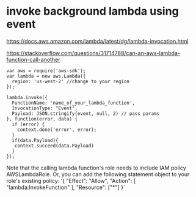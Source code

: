 # invoke background lambda using event

https://docs.aws.amazon.com/lambda/latest/dg/lambda-invocation.html

https://stackoverflow.com/questions/31714788/can-an-aws-lambda-function-call-another

```
var aws = require('aws-sdk');
var lambda = new aws.Lambda({
  region: 'us-west-2' //change to your region
});

lambda.invoke({
  FunctionName: 'name_of_your_lambda_function',
  InvocationType: "Event",
  Payload: JSON.stringify(event, null, 2) // pass params
}, function(error, data) {
  if (error) {
    context.done('error', error);
  }
  if(data.Payload){
   context.succeed(data.Payload)
  }
});
```

Note that the calling lambda function's role needs to include IAM policy AWSLambdaRole. Or, you can add the following statement object to your role's existing policy: '{ "Effect": "Allow", "Action": [ "lambda:InvokeFunction" ], "Resource": ["*"] }`
